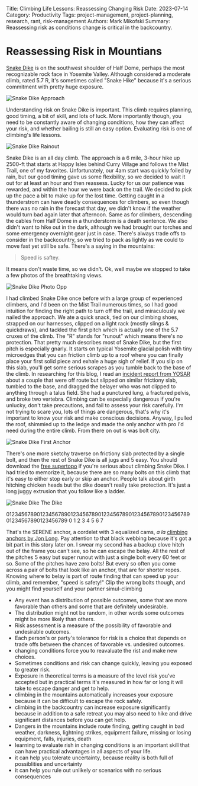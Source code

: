 Title: Climbing Life Lessons: Reassessing Changing Risk
Date: 2023-07-14
Category: Productivity
Tags: project-management, project-planning, research, rant, risk-management
Authors: Mark Mikofski
Summary: Reassessing risk as conditions change is critical in the backcountry.

# Reassessing Risk in Mountians

[Snake Dike](http://www.supertopo.com/rock-climbing/Yosemite-Valley-Half-Dome-Snake-Dike)
is on the southwest shoulder of Half Dome, perhaps the most recognizable rock face in
Yosemite Valley. Although considered a moderate climb, rated 5.7 R, it's sometimes called
"Snake Hike" because it's a serious commitment with pretty huge exposure.

![Snake Dike Approach](images/P2010025.JPG)

Understanding risk on Snake Dike is important. This climb requires planning, good timing,
a bit of skill, and lots of luck. More importantly though, you need to be constantly
aware of changing conditions, how they can affect your risk, and whether bailing is still
an easy option. Evaluating risk is one of climbing's life lessons.

![Snake Dike Rainout](images/P2010019.JPG)

Snake Dike is an all day climb. The approach is a 6 mile, 3-hour hike up 2500-ft that starts
at Happy Isles behind Curry Village and follows the Mist Trail, one of my favorites.
Unfortunately, our 4am start was quickly foiled by rain, but our good timing gave us some
flexibility, so we decided to wait it out for at least an hour and then reassess. Lucky for us
our patience was rewarded, and within the hour we were back on the trail. We decided to pick up
the pace a bit to make up for the lost time. Getting caught in a thunderstrom can have deadly
consequences for climbers, so even though there was no rain in the forecast that day, we didn't
know if the weather would turn bad again later that afternoon. Same as for climbers, descending
the cables from Half Dome in a thunderstorm is a death sentence. We also didn't want to hike out
in the dark, although we had brought our torches and some emergency overnight gear just in case.
There's always trade offs to consider in the backcountry, so we tried to pack as lightly as we
could to move fast yet still be safe. There's a saying in the mountains:

> Speed is saftey.

It means don't waste time, so we didn't. Ok, well maybe we stopped to take a few photos of the
breathtaking views.

![Snake Dike Photo Opp](images/P2010026.jpg)

I had climbed Snake Dike once before with a large group of experienced climbers, and I'd been on the
Mist Trail numerous times, so I had good intuition for finding the right path to turn off the trail,
and miraculously we nailed the approach. We ate a quick snack, tied on our climbing shoes, strapped
on our harnesses, clipped on a light rack (mostly slings & quickdraws), and tackled the first pitch
which is actually one of the 5.7 cruxes of the climb. The "R" stands for "runout" which means there's
no protection. That pretty much describes most of Snake Dike, but the first pitch is especially gnarly.
It starts on typical Yosemite glacial polish with tiny microedges that you can friction climb up to a
roof where you can finally place your first solid piece and exhale a huge sigh of relief. If you slip on
this slab, you'll get some serious scrapes as you tumble back to the base of the climb. In researching
for this blog, I read an
[incident report from YOSAR](https://www.nps.gov/yose/blogs/rescue-from-near-snake-dike-half-dome.htm)
about a couple that were off route but slipped on similar frictiony slab, tumbled to the base, and
dragged the belayer who was not clipped to anything through a talus field. She had a punctured lung, a
fractured pelvis, and broke two vertebra. Climbing can be especially dangerous if you're unlucky, don't 
take precautions, and fail to assess your risk carefully. I'm not trying to scare you, lots of things
are dangerous, that's why it's important to know your risk and make conscious decisions. Anyway, I
pulled the roof, shimmied up to the ledge and made the only anchor with pro I'd need during the entire
climb. From there on out is was bolt city.

![Snake Dike First Anchor](images/P2010027.JPG)

There's one more sketchy traverse on frictiony slab protected by a single bolt, and then the rest of
Snake Dike is all jugs and 5 easy. You should download the
[free supertopo](http://www.supertopo.com/topos/yosemite/snakedike.pdf) if you're serious about
climbing Snake Dike. I had tried to memorize it, because there are so many bolts on this climb that
it's easy to either stop early or skip an anchor. People talk about girth hitching chicken heads but
the dike doesn't really take protection. It's just a long juggy extrusion that you follow like a ladder.

![Snake Dike The Dike](images/P2010029.JPG)

01234567890123456789012345678901234567890123456789012345678901234567890123456789
0         1         2         3         4         5         6         7         

That's the SERENE anchor, a cordelet with 3 equalized cams, _a la_
[climbing anchors by Jon Long](http://falcon.com/books/9780762782079). Pay attention
to that black webbing because it's got a bit part in this story later on. I swear
my second has a backup clove hitch out of the frame you can't see, so he can escape
the belay. All the rest of the pitches 5 easy but super runout with just a single
bolt every 60 feet or so. Some of the pitches have zero bolts! But every so often
you come across a pair of bolts that look like an anchor, that are for shorter ropes.
Knowing where to belay is part of route finding that can speed up your climb, and
remember, "speed is safety!" Clip the wrong bolts though, and you might find yourself
and your partner simul-climbing

- Any event has a distribution of possible outcomes, some that are more favorable than others and some that are definitely undesirable.
- The distribution might not be random, in other words some outcomes might be more likely than others.
- Risk assessment is a measure of the possibility of favorable and undesirable outcomes.
- Each person's or party's tolerance for risk is a choice that depends on trade offs between the chances of favorable vs. undesired outcomes.
- changing conditions force you to reavaluate the rist and make new choices.
- Sometimes conditions and risk can change quickly, leaving you exposed to greater risk.
- Exposure in theoretical terms is a measure of the level risk you've accepted but in practical terms it's measured in how far or long it will take to escape danger and get to help.
- climbing in the mountains automatically increases your exposure because it can be difficult to escape the rock safely.
- climbing in the backcountry can increase exposure significantly because in addition to a safe retreat you may also need to hike and drive significant distances before you can get help.
- Dangers in the mountains include route finding, getting caught in bad weather, darkness, lightning strikes, equipment failure, missing or losing equipment, falls, injuries, death
- learning to evaluate rish in changing conditions is an important skill that can have practical advantages in all aspects of your life.
- it can help you tolerate uncertainty, because reality is both full of possiblities and uncertainty
- it can help you rule out unlikely or scenarios with no serious consequences
